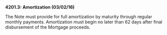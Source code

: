 **4201.3: Amortization (03/02/16)**

The Note must provide for full amortization by maturity through regular
monthly payments. Amortization must begin no later than 62 days after
final disbursement of the Mortgage proceeds.